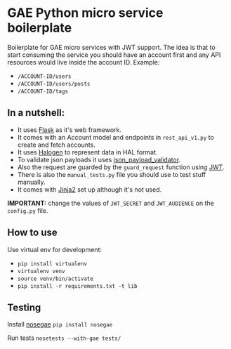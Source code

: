 # GAE Python micro service boilerplate

Boilerplate for GAE micro services with JWT support.
The idea is that to start consuming the service you should have an account first and any API resources would live inside the account ID.
Example: 
- `/ACCOUNT-ID/users`
- `/ACCOUNT-ID/users/posts`
- `/ACCOUNT-ID/tags`

## In a nutshell:

* It uses [Flask](http://flask.pocoo.org/) as it's web framework.
* It comes with an Account model and endpoints in `rest_api_v1.py` to create and fetch accounts.
* It uses [Halogen](https://pypi.python.org/pypi/halogen) to represent data in HAL format.
* To validate json payloads it uses [json_payload_validator](https://pypi.org/project/json_payload_validator/).
* Also the request are guarded by the `guard_request` function using [JWT](https://pyjwt.readthedocs.io/en/latest/).
* There is also the `manual_tests.py` file you should use to test stuff manually.
* It comes with [Jinja2](http://jinja.pocoo.org/docs/dev/) set up although it's not used.

**IMPORTANT:** change the values of `JWT_SECRET` and `JWT_AUDIENCE` on the `config.py` file. 

## How to use

Use virtual env for development:
- `pip install virtualenv`
- `virtualenv venv`
- `source venv/bin/activate`
- `pip install -r requirements.txt -t lib`

## Testing

Install [nosegae](https://pypi.org/project/NoseGAE/) `pip install nosegae`

Run tests `nosetests --with-gae tests/`
